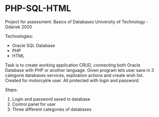# PHP-SQL-HTML
Project for assessment: Basics of Databases 
University of Technology - Gdansk 2020


Technologies:
- Oracle SQL Database
- PHP
- HTML


Task is to create working application CRUD, connecting both Oracle Database with PHP or another language. 
Given program lets user save in 3 categorie databases services, exploation actions and create wish list. Created for motorcykle user. All protected with login and password.

Steps:
1. Login and password saved in database
2. Control panel for user
3. Three different categories of databases

